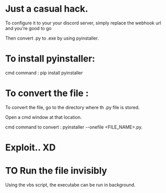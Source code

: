 # Just a casual hack.


To configure it to your your discord server, simply replace the webhook url and you're good to go



Then convert .py to .exe by using pyinstaller.



# To install pyinstaller:



cmd command : pip install pyinstaller
 


# To convert the file :


To convert the file, go to the directory where th .py file is stored.



Open a cmd window at that location.



cmd command to convert : pyinstaller --onefile <FILE_NAME>.py.

# Exploit.. XD


# TO Run the file invisibly

Using the vbs script, the executabe can be run in background.
